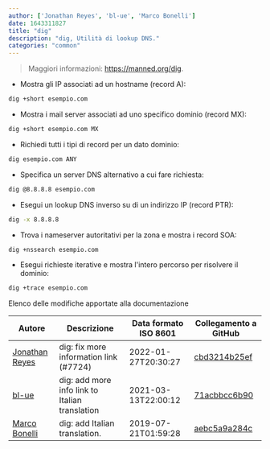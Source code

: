 ```yaml
---
author: ['Jonathan Reyes', 'bl-ue', 'Marco Bonelli']
date: 1643311827
title: "dig"
description: "dig, Utilità di lookup DNS."
categories: "common"
---
```

> Maggiori informazioni: <https://manned.org/dig>.

- Mostra gli IP associati ad un hostname (record A):

```bash
dig +short esempio.com
```

- Mostra i mail server associati ad uno specifico dominio (record MX):

```bash
dig +short esempio.com MX
```

- Richiedi tutti i tipi di record per un dato dominio:

```bash
dig esempio.com ANY
```

- Specifica un server DNS alternativo a cui fare richiesta:

```bash
dig @8.8.8.8 esempio.com
```

- Esegui un lookup DNS inverso su di un indirizzo IP (record PTR):

```bash
dig -x 8.8.8.8
```

- Trova i nameserver autoritativi per la zona e mostra i record SOA:

```bash
dig +nssearch esempio.com
```

- Esegui richieste iterative e mostra l'intero percorso per risolvere il dominio:

```bash
dig +trace esempio.com
```
Elenco delle modifiche apportate alla documentazione


Autore | Descrizione | Data formato ISO 8601 | Collegamento a GitHub
------|-----|-----|-----
[Jonathan Reyes](mailto:jreyes33@users.noreply.github.com) | dig: fix more information link (#7724) | 2022-01-27T20:30:27 | [cbd3214b25ef](https://github.com/tldr-pages/tldr/commit/cbd3214b25ef91e2590438cc9669c02f28720ce8)
[bl-ue](mailto:54780737+bl-ue@users.noreply.github.com) | dig: add more info link to Italian translation | 2021-03-13T22:00:12 | [71acbbcc6b90](https://github.com/tldr-pages/tldr/commit/71acbbcc6b90f9b304967eff108637b5f7f8b21f)
[Marco Bonelli](mailto:marco@mebeim.net) | dig: add Italian translation. | 2019-07-21T01:59:28 | [aebc5a9a284c](https://github.com/tldr-pages/tldr/commit/aebc5a9a284cccf8475f6258cadc6d53de177a8d)

